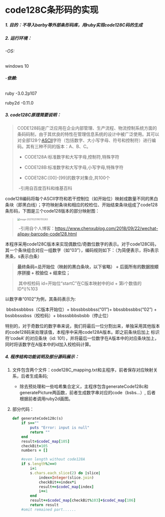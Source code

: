 <h1> code128C条形码的实现</h1>

##### 1. 目的：不导入barby等外部条形码库，用ruby实现code128C码的生成

##### 2. 运行环境：

######		-OS:

windows 10

###### -**依赖:**

ruby -3.0.2p107

ruby2d -0.11.0



##### 3. code128C原理简要说明：

> CODE128码是广泛应用在企业内部管理、生产流程、物流控制系统方面的条码码制，由于其优良的特性在管理信息系统的设计中被广泛使用。其可以对全部128个[ASCII](https://zh.wikipedia.org/wiki/ASCII)字符（包括数字、大小写字母、符号和控制符）进行编码。其有三种不同的版本：A、B、C。
>
> * CODE128A:标准数字和大写字母,控制符,特殊字符
>
> * CODE128B:标准数字和大写字母,小写字母,特殊字符
>
> * CODE128C:[00]-[99]的数字对集合,共100个
>
> ​																																				-引用自百度百科和维基百科

code128编码将每个ASCII字符和若干控制位（如开始位）映射成数量不同的黑白条块（即黑白线）；字符映射条块和相应的校检位、开始结束条块组成了code128条形码，下图是三个code128版本的部分映射图：

> <img src="C:\Users\he583\AppData\Roaming\Typora\typora-user-images\image-20211025195705263.png" alt="image-20211025195705263" style="zoom:50%;" />
>
> ​						-引用自个人博客：https://www.chenxublog.com/2018/09/22/wechat-alipay-barcode-code128.html



本程序采用code128C版本来实现偶数位/奇数位数字的表示。对于code128C码，其一个条块组合对应一组数字（如“03”），编码规则如下：（为简便表示，将b表示黑条，s表示白条）

> **最终条码=总开始位（映射的黑白条块，以下省略） + 后面所有的数据按顺序拼接 + 校验位 + 结束位；**
>
> ​	其中校检码 id=开始位“startC”在C版本映射中的id + 第i个数值的ID*i)%103

以数字串“0102”为例，其条码表示为:

​		bbsbssbbbss（C版本开始位）+ bbssbbsbbss(“01”)+ bbssbbssbbs(“02”) + bssbbsssbss（校检码）+ bbsssbbbsbsbb（停止位）

特别的，对于奇数位的数字串来说，我们将最后一位分割出来，单独采用其他版本的code128码来处理该值，本程序中采用code128A版本。即之前条块后加上 标识符‘codeA’ 的对应条块（id: 101），并将最后一位数字在A版本中的对应条块加上，同时将该数字在A版本中的id加入校检码计算。



##### 4. 程序结构功能说明及部分源码展示：

1. 文件包含两个文件：code128C_mapping.txt和主程序，前者保存对应映射关系，后者生成条码;

   * 除去预处理和一些哈希集合定义，主程序包含generateCode128c和generatePicture两函数，前者生成数字串对应的code（bsbs...）, 后者根据前者调用ruby2d画图。

2. 部分代码：

   ```ruby
   def generateCode128c(s)
       if s==""
           puts "Error: input is null"
           return ""
       end
       result=$codeC_map[105]
       checkBit=105
       numbers = []
   
       #even length without code128A
       if s.length%2==0
           i=1
           s.chars.each_slice(2) do |slice|
               index=Integer(slice.join)
               checkBit+=index*i
               result+=$codeC_map[index]
               i+=1
           end
           result+=$codeC_map[checkBit%103]+$codeC_map[106]
           return result
       #omit remained part......
   ```

   
